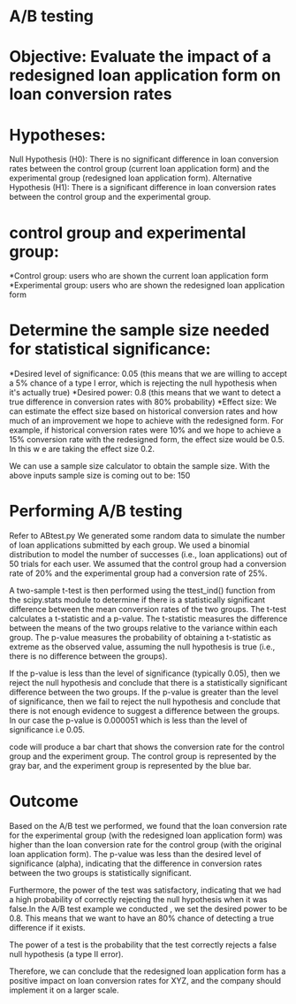 # A/B testing

# Objective: Evaluate the impact of a redesigned loan application form on loan conversion rates

# Hypotheses:

Null Hypothesis (H0): There is no significant difference in loan conversion rates between the control group (current loan application form) and the experimental group (redesigned loan application form).
Alternative Hypothesis (H1): There is a significant difference in loan conversion rates between the control group and the experimental group.

# control group and experimental group:

*Control group: users who are shown the current loan application form
*Experimental group: users who are shown the redesigned loan application form

# Determine the sample size needed for statistical significance:

*Desired level of significance: 0.05 (this means that we are willing to accept a 5% chance of a type I error, which is rejecting the null hypothesis when it's actually true)
*Desired power: 0.8 (this means that we want to detect a true difference in conversion rates with 80% probability)
\*Effect size: We can estimate the effect size based on historical conversion rates and how much of an improvement we hope to achieve with the redesigned form. For example, if historical conversion rates were 10% and we hope to achieve a 15% conversion rate with the redesigned form, the effect size would be 0.5.
In this w e are taking the effect size 0.2.

We can use a sample size calculator to obtain the sample size. With the above inputs sample size is coming out to be: 150

# Performing A/B testing

Refer to ABtest.py
We generated some random data to simulate the number of loan applications submitted by each group. We used a binomial distribution to model the number of successes (i.e., loan applications) out of 50 trials for each user. We assumed that the control group had a conversion rate of 20% and the experimental group had a conversion rate of 25%.

A two-sample t-test is then performed using the ttest_ind() function from the scipy.stats module to determine if there is a statistically significant difference between the mean conversion rates of the two groups. The t-test calculates a t-statistic and a p-value. The t-statistic measures the difference between the means of the two groups relative to the variance within each group. The p-value measures the probability of obtaining a t-statistic as extreme as the observed value, assuming the null hypothesis is true (i.e., there is no difference between the groups).

If the p-value is less than the level of significance (typically 0.05), then we reject the null hypothesis and conclude that there is a statistically significant difference between the two groups. If the p-value is greater than the level of significance, then we fail to reject the null hypothesis and conclude that there is not enough evidence to suggest a difference between the groups.
In our case the p-value is 0.000051 which is less than the level of significance i.e 0.05.

code will produce a bar chart that shows the conversion rate for the control group and the experiment group. The control group is represented by the gray bar, and the experiment group is represented by the blue bar. 


# Outcome
Based on the A/B test we performed, we found that the loan conversion rate for the experimental group (with the redesigned loan application form) was higher than the loan conversion rate for the control group (with the original loan application form). The p-value was less than the desired level of significance (alpha), indicating that the difference in conversion rates between the two groups is statistically significant.

Furthermore, the power of the test was satisfactory, indicating that we had a high probability of correctly rejecting the null hypothesis when it was false.In the A/B test example we conducted , we set the desired power to be 0.8. This means that we want to have an 80% chance of detecting a true difference if it exists.

The power of a test is the probability that the test correctly rejects a false null hypothesis (a type II error). 

Therefore, we can conclude that the redesigned loan application form has a positive impact on loan conversion rates for XYZ, and the company should implement it on a larger scale.

